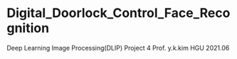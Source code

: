 # Digital_Doorlock_Control_Face_Recognition
Deep Learning Image Processing(DLIP) Project 4 
Prof. y.k.kim 
HGU
2021.06
